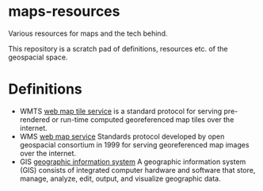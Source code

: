 # maps-resources

Various resources for maps and the tech behind.

This repository is a scratch pad of definitions, resources etc. of the 
geospacial space.

# Definitions

- WMTS [web map tile service](https://en.wikipedia.org/wiki/Web_Map_Tile_Service) is a standard protocol for serving pre-rendered or run-time computed georeferenced map tiles over the internet.
- WMS [web map service](https://en.wikipedia.org/wiki/Web_Map_Service) Standards protocol developed by open geospacial consortium in 1999 for serving georeferenced map images over the internet.
- GIS [geographic information system](https://en.wikipedia.org/wiki/Geographic_information_system) A geographic information system (GIS) consists of integrated computer hardware and software that store, manage, analyze, edit, output, and visualize geographic data.
